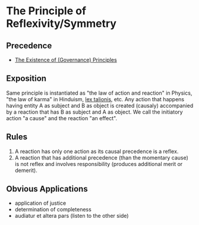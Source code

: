 # The Principle of Reflexivity/Symmetry

## Precedence

- [The Existence of (Governance) Principles](https://github.com/the-laurel/chain-proposals/blob/main/evmos/ExistenceOfPrinciples.md)

## Exposition

Same principle is instantiated as "the law of action and reaction" in Physics, "the law of karma" in Hinduism, [lex talionis](https://en.wikipedia.org/wiki/Eye_for_an_eye), etc.
Any action that happens having entity A as subject and B as object is created (causaly) accompanied by a reaction that has B as subject and A as object.
We call the initiatory action "a cause" and the reaction "an effect".

## Rules

1. A reaction has only one action as its causal precedence is a reflex.
2. A reaction that has additional precedence (than the momentary cause) is not reflex and involves responsibility (produces additional merit or demerit).

## Obvious Applications

- application of justice
- determination of completeness
- audiatur et altera pars (listen to the other side)


